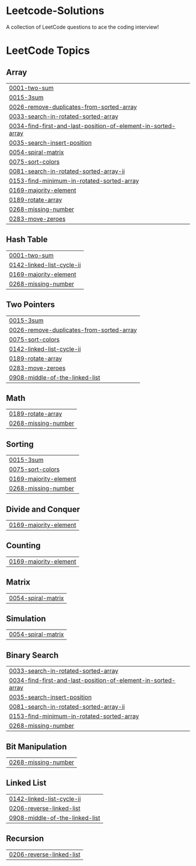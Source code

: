 # Leetcode-Solutions
A collection of LeetCode questions to ace the coding interview! 
<!---LeetCode Topics Start-->
# LeetCode Topics
## Array
|  |
| ------- |
| [0001-two-sum](https://github.com/shashankgoud18/Leetcode-Solutions/tree/master/0001-two-sum) |
| [0015-3sum](https://github.com/shashankgoud18/Leetcode-Solutions/tree/master/0015-3sum) |
| [0026-remove-duplicates-from-sorted-array](https://github.com/shashankgoud18/Leetcode-Solutions/tree/master/0026-remove-duplicates-from-sorted-array) |
| [0033-search-in-rotated-sorted-array](https://github.com/shashankgoud18/Leetcode-Solutions/tree/master/0033-search-in-rotated-sorted-array) |
| [0034-find-first-and-last-position-of-element-in-sorted-array](https://github.com/shashankgoud18/Leetcode-Solutions/tree/master/0034-find-first-and-last-position-of-element-in-sorted-array) |
| [0035-search-insert-position](https://github.com/shashankgoud18/Leetcode-Solutions/tree/master/0035-search-insert-position) |
| [0054-spiral-matrix](https://github.com/shashankgoud18/Leetcode-Solutions/tree/master/0054-spiral-matrix) |
| [0075-sort-colors](https://github.com/shashankgoud18/Leetcode-Solutions/tree/master/0075-sort-colors) |
| [0081-search-in-rotated-sorted-array-ii](https://github.com/shashankgoud18/Leetcode-Solutions/tree/master/0081-search-in-rotated-sorted-array-ii) |
| [0153-find-minimum-in-rotated-sorted-array](https://github.com/shashankgoud18/Leetcode-Solutions/tree/master/0153-find-minimum-in-rotated-sorted-array) |
| [0169-majority-element](https://github.com/shashankgoud18/Leetcode-Solutions/tree/master/0169-majority-element) |
| [0189-rotate-array](https://github.com/shashankgoud18/Leetcode-Solutions/tree/master/0189-rotate-array) |
| [0268-missing-number](https://github.com/shashankgoud18/Leetcode-Solutions/tree/master/0268-missing-number) |
| [0283-move-zeroes](https://github.com/shashankgoud18/Leetcode-Solutions/tree/master/0283-move-zeroes) |
## Hash Table
|  |
| ------- |
| [0001-two-sum](https://github.com/shashankgoud18/Leetcode-Solutions/tree/master/0001-two-sum) |
| [0142-linked-list-cycle-ii](https://github.com/shashankgoud18/Leetcode-Solutions/tree/master/0142-linked-list-cycle-ii) |
| [0169-majority-element](https://github.com/shashankgoud18/Leetcode-Solutions/tree/master/0169-majority-element) |
| [0268-missing-number](https://github.com/shashankgoud18/Leetcode-Solutions/tree/master/0268-missing-number) |
## Two Pointers
|  |
| ------- |
| [0015-3sum](https://github.com/shashankgoud18/Leetcode-Solutions/tree/master/0015-3sum) |
| [0026-remove-duplicates-from-sorted-array](https://github.com/shashankgoud18/Leetcode-Solutions/tree/master/0026-remove-duplicates-from-sorted-array) |
| [0075-sort-colors](https://github.com/shashankgoud18/Leetcode-Solutions/tree/master/0075-sort-colors) |
| [0142-linked-list-cycle-ii](https://github.com/shashankgoud18/Leetcode-Solutions/tree/master/0142-linked-list-cycle-ii) |
| [0189-rotate-array](https://github.com/shashankgoud18/Leetcode-Solutions/tree/master/0189-rotate-array) |
| [0283-move-zeroes](https://github.com/shashankgoud18/Leetcode-Solutions/tree/master/0283-move-zeroes) |
| [0908-middle-of-the-linked-list](https://github.com/shashankgoud18/Leetcode-Solutions/tree/master/0908-middle-of-the-linked-list) |
## Math
|  |
| ------- |
| [0189-rotate-array](https://github.com/shashankgoud18/Leetcode-Solutions/tree/master/0189-rotate-array) |
| [0268-missing-number](https://github.com/shashankgoud18/Leetcode-Solutions/tree/master/0268-missing-number) |
## Sorting
|  |
| ------- |
| [0015-3sum](https://github.com/shashankgoud18/Leetcode-Solutions/tree/master/0015-3sum) |
| [0075-sort-colors](https://github.com/shashankgoud18/Leetcode-Solutions/tree/master/0075-sort-colors) |
| [0169-majority-element](https://github.com/shashankgoud18/Leetcode-Solutions/tree/master/0169-majority-element) |
| [0268-missing-number](https://github.com/shashankgoud18/Leetcode-Solutions/tree/master/0268-missing-number) |
## Divide and Conquer
|  |
| ------- |
| [0169-majority-element](https://github.com/shashankgoud18/Leetcode-Solutions/tree/master/0169-majority-element) |
## Counting
|  |
| ------- |
| [0169-majority-element](https://github.com/shashankgoud18/Leetcode-Solutions/tree/master/0169-majority-element) |
## Matrix
|  |
| ------- |
| [0054-spiral-matrix](https://github.com/shashankgoud18/Leetcode-Solutions/tree/master/0054-spiral-matrix) |
## Simulation
|  |
| ------- |
| [0054-spiral-matrix](https://github.com/shashankgoud18/Leetcode-Solutions/tree/master/0054-spiral-matrix) |
## Binary Search
|  |
| ------- |
| [0033-search-in-rotated-sorted-array](https://github.com/shashankgoud18/Leetcode-Solutions/tree/master/0033-search-in-rotated-sorted-array) |
| [0034-find-first-and-last-position-of-element-in-sorted-array](https://github.com/shashankgoud18/Leetcode-Solutions/tree/master/0034-find-first-and-last-position-of-element-in-sorted-array) |
| [0035-search-insert-position](https://github.com/shashankgoud18/Leetcode-Solutions/tree/master/0035-search-insert-position) |
| [0081-search-in-rotated-sorted-array-ii](https://github.com/shashankgoud18/Leetcode-Solutions/tree/master/0081-search-in-rotated-sorted-array-ii) |
| [0153-find-minimum-in-rotated-sorted-array](https://github.com/shashankgoud18/Leetcode-Solutions/tree/master/0153-find-minimum-in-rotated-sorted-array) |
| [0268-missing-number](https://github.com/shashankgoud18/Leetcode-Solutions/tree/master/0268-missing-number) |
## Bit Manipulation
|  |
| ------- |
| [0268-missing-number](https://github.com/shashankgoud18/Leetcode-Solutions/tree/master/0268-missing-number) |
## Linked List
|  |
| ------- |
| [0142-linked-list-cycle-ii](https://github.com/shashankgoud18/Leetcode-Solutions/tree/master/0142-linked-list-cycle-ii) |
| [0206-reverse-linked-list](https://github.com/shashankgoud18/Leetcode-Solutions/tree/master/0206-reverse-linked-list) |
| [0908-middle-of-the-linked-list](https://github.com/shashankgoud18/Leetcode-Solutions/tree/master/0908-middle-of-the-linked-list) |
## Recursion
|  |
| ------- |
| [0206-reverse-linked-list](https://github.com/shashankgoud18/Leetcode-Solutions/tree/master/0206-reverse-linked-list) |
<!---LeetCode Topics End-->
